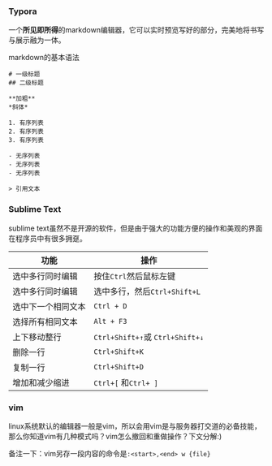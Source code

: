 ### Typora

一个**所见即所得**的markdown编辑器，它可以实时预览写好的部分，完美地将书写与展示融为一体。

markdown的基本语法

	# 一级标题
	## 二级标题
	
	**加粗**
	*斜体*
	
	1. 有序列表
	2. 有序列表
	3. 有序列表
	
	- 无序列表
	- 无序列表
	- 无序列表
	
	> 引用文本
### Sublime Text

sublime text虽然不是开源的软件，但是由于强大的功能方便的操作和美观的界面在程序员中有很多拥趸。

| 功能        | 操作                             |
| --------- | ------------------------------ |
| 选中多行同时编辑  | 按住`Ctrl`然后鼠标左键                 |
| 选中多行同时编辑  | 选中多行，然后`Ctrl+Shift+L`          |
| 选中下一个相同文本 | `Ctrl + D`                     |
| 选择所有相同文本  | `Alt + F3`                     |
| 上下移动整行    | `Ctrl+Shift+↑`或 `Ctrl+Shift+↓` |
| 删除一行      | `Ctrl+Shift+K`                 |
| 复制一行      | `Ctrl+Shift+D`                 |
| 增加和减少缩进   | `Ctrl+[` 和`Ctrl+ ]`            |

### vim

linux系统默认的编辑器一般是vim，所以会用vim是与服务器打交道的必备技能，那么你知道vim有几种模式吗？vim怎么撤回和重做操作？下文分解:)

备注一下：vim另存一段内容的命令是`:<start>,<end> w {file}`
